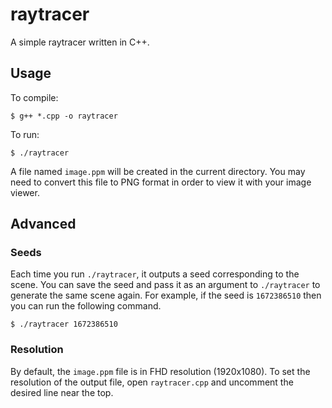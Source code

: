 # raytracer

A simple raytracer written in C++.

## Usage

To compile:
```
$ g++ *.cpp -o raytracer
```

To run:
```
$ ./raytracer
```
A file named `image.ppm` will be created in the current directory.
You may need to convert this file to PNG format in order to view it with your image viewer.

## Advanced

### Seeds
Each time you run `./raytracer`, it outputs a seed corresponding to the scene.
You can save the seed and pass it as an argument to `./raytracer` to generate the same scene again.
For example, if the seed is `1672386510` then you can run the following command.
```
$ ./raytracer 1672386510
```

### Resolution
By default, the `image.ppm` file is in FHD resolution (1920x1080).
To set the resolution of the output file, open `raytracer.cpp` and uncomment the desired line near the top.
